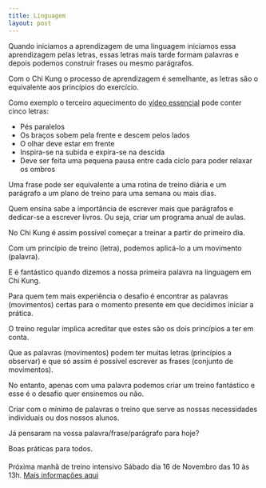 ```yaml
---
title: Linguagem
layout: post
---
```


Quando iniciamos a aprendizagem de uma linguagem iniciamos essa aprendizagem pelas letras, essas letras mais tarde formam palavras e depois podemos construir frases ou mesmo parágrafos.

Com o Chi Kung o processo de aprendizagem é semelhante, as letras são o equivalente aos princípios do exercício.

Como exemplo o terceiro aquecimento do [vídeo essencial](http://devagar.org/video.html) pode conter cinco letras:

+ Pés paralelos 
+ Os braços sobem pela frente e descem pelos lados 
+ O olhar deve estar em frente 
+ Inspira-se na subida e expira-se na descida 
+ Deve ser feita uma pequena pausa entre cada ciclo para poder relaxar os ombros 

Uma frase pode ser equivalente a uma rotina de treino diária e um parágrafo a um plano de treino para uma semana ou mais dias. 

Quem ensina sabe a importância de escrever mais que parágrafos e dedicar-se a escrever livros. Ou seja, criar um programa anual de aulas. 

No Chi Kung é assim possível começar a treinar a partir do primeiro dia.

Com um princípio de treino (letra), podemos aplicá-lo a um movimento (palavra).

E é fantástico quando dizemos a nossa primeira palavra na linguagem em Chi Kung.

Para quem tem mais experiência o desafio é encontrar as palavras (movimentos) certas para o momento presente em que decidimos iniciar a prática.

O treino regular implica acreditar que estes são os dois princípios a ter em conta. 

Que as palavras (movimentos) podem ter muitas letras (princípios a observar) e que só assim é possível escrever as frases (conjunto de movimentos). 

No entanto, apenas com uma palavra podemos criar um treino fantástico e esse é o desafio quer ensinemos ou não.

Criar com o mínimo de palavras o treino que serve as nossas necessidades individuais ou dos nossos alunos. 

Já pensaram na vossa palavra/frase/parágrafo para hoje?

Boas práticas para todos. 

####

Próxima manhã de treino intensivo Sábado dia 16 de Novembro das 10 às 13h. [Mais informações aqui](http://devagar.org/intensivas.html)
